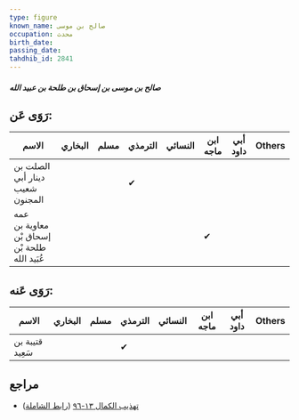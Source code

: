 ```yaml
---
type: figure
known_name: صالح بن موسى
occupation: محدث
birth_date:
passing_date:
tahdhib_id: 2841
---
```

##### صالح بن موسى بن إسحاق بن طلحة بن عبيد الله

## رَوَى عَن:
| الاسم                                        | البخاري | مسلم | الترمذي | النسائي | ابن ماجه | أبي داود | Others |
| -------------------------------------------- | ------- | ---- | ------- | ------- | -------- | -------- | ------ |
| الصلت بن دينار أبي شعيب المجنون              |         |      | ✔       |         |          |          |        |
| عمه معاوية بن إسحاق بْن طلحة بْن عُبَيد الله |         |      |         |         | ✔        |          |        |
## رَوَى عَنه:
| الاسم           | البخاري | مسلم | الترمذي | النسائي | ابن ماجه | أبي داود | Others |
| --------------- | ------- | ---- | ------- | ------- | -------- | -------- | ------ |
| قتيبة بن سَعِيد |         |      | ✔       |         |          |          |        |
## مراجع
- [تهذيب الكمال ١٣-٩٦](obsidian://open?vault=Tahdhib-al-Kamal&file=Figures/٢٨٤١-صالح%20بن%20موسى%20بن%20إسحاق%20بن%20طلحة%20بن%20عبيد%20الله) ([رابط الشاملة](https://shamela.ws/book/3722/6477))